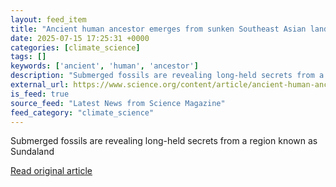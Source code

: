 ```yaml
---
layout: feed_item
title: "Ancient human ancestor emerges from sunken Southeast Asian landmass"
date: 2025-07-15 17:25:31 +0000
categories: [climate_science]
tags: []
keywords: ['ancient', 'human', 'ancestor']
description: "Submerged fossils are revealing long-held secrets from a region known as Sundaland"
external_url: https://www.science.org/content/article/ancient-human-ancestor-emerges-sunken-southeast-asian-landmass
is_feed: true
source_feed: "Latest News from Science Magazine"
feed_category: "climate_science"
---
```


Submerged fossils are revealing long-held secrets from a region known as Sundaland

[Read original article](https://www.science.org/content/article/ancient-human-ancestor-emerges-sunken-southeast-asian-landmass)
